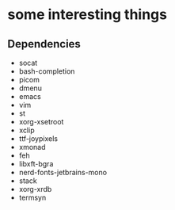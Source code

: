 # some interesting things

## Dependencies
* socat
* bash-completion
* picom
* dmenu
* emacs
* vim
* st
* xorg-xsetroot
* xclip
* ttf-joypixels
* xmonad
* feh
* libxft-bgra
* nerd-fonts-jetbrains-mono
* stack
* xorg-xrdb
* termsyn